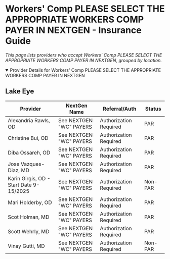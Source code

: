 # Workers' Comp PLEASE SELECT THE APPROPRIATE WORKERS COMP PAYER IN NEXTGEN - Insurance Guide

*This page lists providers who accept Workers' Comp PLEASE SELECT THE APPROPRIATE WORKERS COMP PAYER IN NEXTGEN, grouped by location.*

<details open><summary>Provider Details for Workers' Comp PLEASE SELECT THE APPROPRIATE WORKERS COMP PAYER IN NEXTGEN</summary>

## Lake Eye 

| Provider | NextGen Name | Referral/Auth | Status |
|----------|-------------|--------------|--------|
| Alexandria Rawls, OD | See NEXTGEN "WC" PAYERS | Authorization Required | PAR |
| Christine Bui, OD | See NEXTGEN "WC" PAYERS | Authorization Required | PAR |
| Diba Ossareh, OD | See NEXTGEN "WC" PAYERS | Authorization Required | PAR |
| Jose Vazques-Diaz, MD | See NEXTGEN "WC" PAYERS | Authorization Required | PAR |
| Karin Girgis, OD - Start Date 9-15/2025 | See NEXTGEN "WC" PAYERS | Authorization Required | Non-PAR |
| Mari Holderby, OD | See NEXTGEN "WC" PAYERS | Authorization Required | PAR |
| Scot Holman, MD | See NEXTGEN "WC" PAYERS | Authorization Required | PAR |
| Scott Wehrly, MD | See NEXTGEN "WC" PAYERS | Authorization Required | PAR |
| Vinay Gutti, MD | See NEXTGEN "WC" PAYERS | Authorization Required | Non-PAR |

</details>

